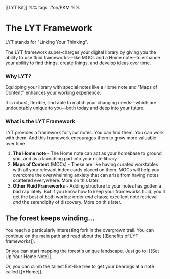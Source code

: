 [[LYT Kit]] %% tags: #on/PKM %%
# The LYT Framework
LYT stands for "Linking Your Thinking".

The LYT framework super-charges your digital library by giving you the ability to use fluid frameworks—like MOCs and a Home note—to enhance your ability to find things, create things, and develop ideas over time.

### Why LYT?
Equipping your library with special notes like a Home note and "Maps of Content" enhances your working experience.

It is robust, flexible, and able to match your changing needs—which are undoubtably unique to you—both today and deep into your future.

### What is the LYT Framework
LYT provides a framework for your notes. You can find them. You can work with them. And this framework encourages them to grow more valuable over time.

1. **The Home note** - The Home note can act as your homebase to ground you, and as a launching pad into your note library.
2. **Maps of Content** (MOCs) - These are like having curated worktables with all your relevant index cards placed on them. MOCs will help you overcome the overwhelming anxiety that can arise from having notes scattered everywhere. More on this later.
3. **Other Fluid Frameworks** -  Adding structure to your notes has gotten a bad rap lately. But if you know how to keep your frameworks fluid, you'll get the best of both worlds: order *and* chaos; excellent note retrieval *and* the serendipity of discovery. More on this later. <!--with fluid structures, The LYT Framework emphasizes linked frameworks.-->

## The forest keeps winding...
You reach a particularly interesting fork in the overgrown trail. You can continue on the main path and read about the [[Benefits of LYT frameworks]].

Or you can start mapping the forest's unique landscape. Just go to: [[Set Up Your Home Note]].

Or, you can climb the tallest Ent-like tree to get your bearings at a note called [[+Home]].